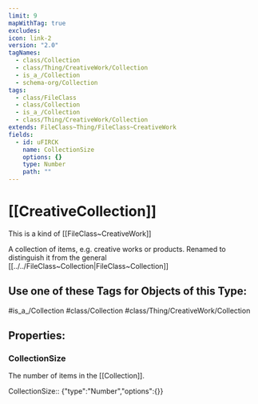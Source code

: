 ```yaml
---
limit: 9
mapWithTag: true
excludes: 
icon: link-2
version: "2.0"
tagNames:
  - class/Collection
  - class/Thing/CreativeWork/Collection
  - is_a_/Collection
  - schema-org/Collection
tags:
  - class/FileClass
  - class/Collection
  - is_a_/Collection
  - class/Thing/CreativeWork/Collection
extends: FileClass~Thing/FileClass~CreativeWork
fields:
  - id: uFIRCK
    name: CollectionSize
    options: {}
    type: Number
    path: ""
---
```


# [[CreativeCollection]] 
This is a kind of [[FileClass~CreativeWork]]

A collection of items, e.g. creative works or products.
Renamed to distinguish it from the general [[../../FileClass~Collection|FileClass~Collection]] 

## Use one of these Tags for Objects of this Type:

#is_a_/Collection
#class/Collection
#class/Thing/CreativeWork/Collection

## Properties:

### CollectionSize
The number of items in the [[Collection]].

CollectionSize:: {"type":"Number","options":{}}

